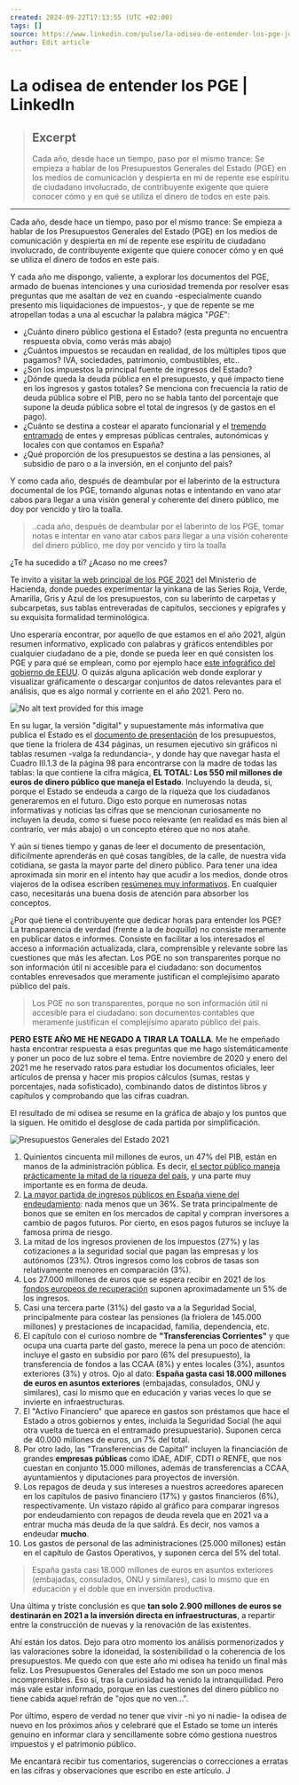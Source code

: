 ```yaml
---
created: 2024-09-22T17:13:55 (UTC +02:00)
tags: []
source: https://www.linkedin.com/pulse/la-odisea-de-entender-los-pge-jose-cordovilla/
author: Edit article
---
```


# La odisea de entender los PGE | LinkedIn

> ## Excerpt
> Cada año, desde hace un tiempo, paso por el mismo trance: Se empieza a hablar de los Presupuestos Generales del Estado (PGE) en los medios de comunicación y despierta en mí de repente ese espíritu de ciudadano involucrado, de contribuyente exigente que quiere conocer cómo y en qué se utiliza el dinero de todos en este país.

---
Cada año, desde hace un tiempo, paso por el mismo trance: Se empieza a hablar de los Presupuestos Generales del Estado (PGE) en los medios de comunicación y despierta en mí de repente ese espíritu de ciudadano involucrado, de contribuyente exigente que quiere conocer cómo y en qué se utiliza el dinero de todos en este país.

Y cada año me dispongo, valiente, a explorar los documentos del PGE, armado de buenas intenciones y una curiosidad tremenda por resolver esas preguntas que me asaltan de vez en cuando -especialmente cuando presento mis liquidaciones de impuestos-, y que de repente se me atropellan todas a una al escuchar la palabra mágica "_PGE_":

-   ¿Cuánto dinero público gestiona el Estado? (esta pregunta no encuentra respuesta obvia, como verás más abajo)
-   ¿Cuántos impuestos se recaudan en realidad, de los múltiples tipos que pagamos? IVA, sociedades, patrimonio, combustibles, etc..
-   ¿Son los impuestos la principal fuente de ingresos del Estado?
-   ¿Dónde queda la deuda pública en el presupuesto, y qué impacto tiene en los ingresos y gastos totales? Se menciona con frecuencia la ratio de deuda pública sobre el PIB, pero no se habla tanto del porcentaje que supone la deuda pública sobre el total de ingresos (y de gastos en el pago).
-   ¿Cuánto se destina a costear el aparato funcionarial y el [tremendo entramado](https://www.pap.hacienda.gob.es/invente2/PagMenuPrincipalV2.aspx?OhnFWe2YpwVSRRIMqh5QkA==) de entes y empresas públicas centrales, autonómicas y locales con que contamos en España?
-   ¿Qué proporción de los presupuestos se destina a las pensiones, al subsidio de paro o a la inversión, en el conjunto del país?

Y como cada año, después de deambular por el laberinto de la estructura documental de los PGE, tomando algunas notas e intentando en vano atar cabos para llegar a una visión general y coherente del dinero público, me doy por vencido y tiro la toalla.

> ..cada año, después de deambular por el laberinto de los PGE, tomar notas e intentar en vano atar cabos para llegar a una visión coherente del dinero público, me doy por vencido y tiro la toalla

¿Te ha sucedido a ti? ¿Acaso no me crees?

Te invito a [visitar la web principal de los PGE 2021](https://www.sepg.pap.hacienda.gob.es/Presup/PGE2021Proyecto/MaestroDocumentos/PGE-ROM/Series.htm) del Ministerio de Hacienda, donde puedes experimentar la yinkana de las Series Roja, Verde, Amarilla, Gris y Azul de los presupuestos, con su laberinto de carpetas y subcarpetas, sus tablas entreveradas de capítulos, secciones y epígrafes y su exquisita formalidad terminológica.

Uno esperaría encontrar, por aquello de que estamos en el año 2021, algún resumen informativo, explicado con palabras y gráficos entendibles por cualquier ciudadano de a pie, donde se pueda leer en qué consisten los PGE y para qué se emplean, como por ejemplo hace [este infográfico del gobierno de EEUU](https://www.usa.gov/budget#item-213709). O quizás alguna aplicación web donde explorar y visualizar gráficamente o descargar conjuntos de datos relevantes para el análisis, que es algo normal y corriente en el año 2021. Pero no.

![No alt text provided for this image](https://www.linkedin.com//:0)

En su lugar, la versión "digital" y supuestamente más informativa que publica el Estado es el [documento de presentación](https://www.sepg.pap.hacienda.gob.es/sitios/sepg/es-ES/Presupuestos/PGE/ProyectoPGE2021/Documents/LIBROAMARILLO2021.pdf) de los presupuestos, que tiene la friolera de 434 páginas, un resumen ejecutivo sin gráficos ni tablas resumen -valga la redundancia-, y donde hay que navegar hasta el Cuadro III.1.3 de la página 98 para encontrarse con la madre de todas las tablas: la que contiene la cifra mágica, **EL TOTAL: Los 550 mil millones de euros de dinero público que maneja el Estado**. Incluyendo la deuda, sí, porque el Estado se endeuda a cargo de la riqueza que los ciudadanos generaremos en el futuro. Digo esto porque en numerosas notas informativas y noticias las cifras que se mencionan curiosamente no incluyen la deuda, como si fuese poco relevante (en realidad es más bien al contrario, ver más abajo) o un concepto etéreo que no nos atañe.

Y aún si tienes tiempo y ganas de leer el documento de presentación, difícilmente aprenderás en qué cosas tangibles, de la calle, de nuestra vida cotidiana, se gasta la mayor parte del dinero público. Para tener una idea aproximada sin morir en el intento hay que acudir a los medios, donde otros viajeros de la odisea escriben [resúmenes muy informativos](https://www.libremercado.com/2020-10-31/los-presupuestos-de-2021-paso-a-paso-asi-se-distribuye-el-gasto-del-estado-6676169/). En cualquier caso, necesitarás una buena dosis de atención para absorber los conceptos.

¿Por qué tiene el contribuyente que dedicar horas para entender los PGE? La transparencia de verdad (frente a la de _boquilla_) no consiste meramente en publicar datos e informes. Consiste en facilitar a los interesados el acceso a información actualizada, clara, comprensible y relevante sobre las cuestiones que más les afectan. Los PGE no son transparentes porque no son información útil ni accesible para el ciudadano: son documentos contables enrevesados que meramente justifican el complejísimo aparato público del país.

> Los PGE no son transparentes, porque no son información útil ni accesible para el ciudadano: son documentos contables que meramente justifican el complejísimo aparato público del país.

**PERO ESTE AÑO ME HE NEGADO A TIRAR LA TOALLA**. Me he empeñado hasta encontrar respuesta a esas preguntas que me hago sistemáticamente y poner un poco de luz sobre el tema. Entre noviembre de 2020 y enero del 2021 me he reservado ratos para estudiar los documentos oficiales, leer artículos de prensa y hacer mis propios cálculos (sumas, restas y porcentajes, nada sofisticado), combinando datos de distintos libros y capítulos y comprobando que las cifras cuadran.

El resultado de mi odisea se resume en la gráfica de abajo y los puntos que la siguen. He omitido el desglose de cada partida por simplificación.

![Presupuestos Generales del Estado 2021](https://www.linkedin.com//:0)

1.  Quinientos cincuenta mil millones de euros, un 47% del PIB, están en manos de la administración pública. Es decir, <u>el sector público maneja prácticamente la mitad de la riqueza del país</u>, y una parte muy importante es en forma de deuda.
2.  <u>La mayor partida de ingresos públicos en España viene del endeudamiento</u>: nada menos que un 36%. Se trata principalmente de bonos que se emiten en los mercados de capital y compran inversores a cambio de pagos futuros. Por cierto, en esos pagos futuros se incluye la famosa prima de riesgo.
3.  La mitad de los ingresos provienen de los impuestos (27%) y las cotizaciones a la seguridad social que pagan las empresas y los autónomos (23%). Otros ingresos como los cobros de tasas son relativamente menores en comparación (3%).
4.  Los 27.000 millones de euros que se espera recibir en 2021 de los [fondos europeos de recuperación](https://www.lamoncloa.gob.es/presidente/actividades/Paginas/2020/espana-puede.aspx) suponen aproximadamente un 5% de los ingresos.
5.  Casi una tercera parte (31%) del gasto va a la Seguridad Social, principalmente para costear las pensiones (la friolera de 145.000 millones) y prestaciones de incapacidad, familia, dependencia, etc.
6.  El capítulo con el curioso nombre de **"Transferencias Corrientes"** y que ocupa una cuarta parte del gasto, merece la pena un poco de atención: incluye el gasto en subsidio por paro (6% del presupuesto), la transferencia de fondos a las CCAA (8%) y entes locales (3%), asuntos exteriores (3%) y otros. Ojo al dato: **España gasta casi 18.000 millones de euros en asuntos exteriores** (embajadas, consulados, ONU y similares), casi lo mismo que en educación y varias veces lo que se invierte en infraestructuras.
7.  El "Activo Financiero" que aparece en gastos son préstamos que hace el Estado a otros gobiernos y entes, incluida la Seguridad Social (he aquí otra vuelta de tuerca en el entramado presupuestario). Suponen cerca de 40.000 millones de euros, un 7% del total.
8.  Por otro lado, las "Transferencias de Capital" incluyen la financiación de grandes **empresas públicas** como IDAE, ADIF, CDTI o RENFE, que nos cuestan en conjunto 15.000 millones, además de transferencias a CCAA, ayuntamientos y diputaciones para proyectos de inversión.
9.  Los repagos de deuda y sus intereses a nuestros acreedores aparecen en los capítulos de pasivo financiero (17%) y gastos financieros (6%), respectivamente. Un vistazo rápido al gráfico para comparar ingresos por endeudamiento con repagos de deuda revela que en 2021 va a entrar mucha más deuda de la que saldrá. Es decir, nos vamos a endeudar **mucho**.
10.  Los gastos de personal de las administraciones (25.000 millones) están en el capítulo de Gastos Operativos, y suponen cerca del 5% del total.

> España gasta casi 18.000 millones de euros en asuntos exteriores (embajadas, consulados, ONU y similares), casi lo mismo que en educación y el doble que en inversión productiva.

Una última y triste conclusión es que **tan solo 2.900 millones de euros se destinarán en 2021 a la inversión directa en infraestructuras**, a repartir entre la construcción de nuevas y la renovación de las existentes.

Ahí están los datos. Dejo para otro momento los análisis pormenorizados y las valoraciones sobre la idoneidad, la sostenibilidad o la coherencia de los presupuestos. Me quedo con que este año mi odisea ha tenido un final más feliz. Los Presupuestos Generales del Estado me son un poco menos incomprensibles. Eso sí, tras la curiosidad ha venido la intranquilidad. Pero más vale estar informado, porque en las cuestiones del dinero público no tiene cabida aquel refrán de "ojos que no ven...".

Por último, espero de verdad no tener que vivir -ni yo ni nadie- la odisea de nuevo en los próximos años y celebraré que el Estado se tome un interés genuino en informar clara y sencillamente sobre cómo gestiona nuestros impuestos y el patrimonio público.

Me encantará recibir tus comentarios, sugerencias o correcciones a erratas en las cifras y observaciones que escribo en este artículo. J

